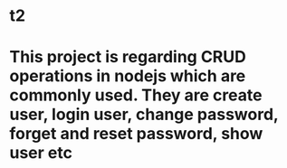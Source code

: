 # t2
# This project is regarding CRUD operations in nodejs which are commonly used. They are create user, login user, change password, forget and reset password, show user etc
